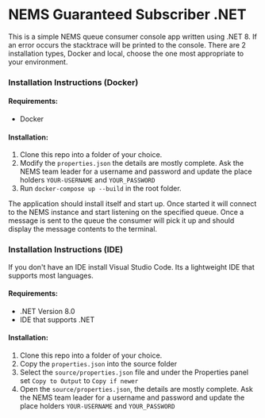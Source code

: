# NEMS Guaranteed Subscriber .NET

This is a simple NEMS queue consumer console app written using .NET 8. If an error occurs the stacktrace will be printed to the console. There are 2 installation types, Docker and local, choose the one most appropriate to your environment.

### Installation Instructions (Docker)

#### Requirements:

- Docker

#### Installation:

1. Clone this repo into a folder of your choice.
2. Modify the `properties.json` the details are mostly complete. Ask the NEMS team leader for a username and password and update the place holders `YOUR-USERNAME` and `YOUR_PASSWORD`
3. Run `docker-compose up --build` in the root folder.

The application should install itself and start up. Once started it will connect to the NEMS instance and start listening on the specified queue. Once a message is sent to the queue the consumer will pick it up and should display the message contents to the terminal.

### Installation Instructions (IDE)

If you don't have an IDE install Visual Studio Code. Its a lightweight IDE that supports most languages.

#### Requirements:

- .NET Version 8.0
- IDE that supports .NET

#### Installation:

1.  Clone this repo into a folder of your choice.
2.  Copy the `properties.json` into the source folder
3.  Select the `source/properties.json` file and under the Properties panel set `Copy to Output` to `Copy if newer`
4.  Open the `source/properties.json`, the details are mostly complete. Ask the NEMS team leader for a username and password and update the place holders `YOUR-USERNAME` and `YOUR_PASSWORD`
